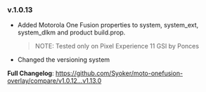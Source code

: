 ### v.1.0.13

- Added Motorola One Fusion properties to system, system_ext, system_dlkm and product build.prop.
  > NOTE: Tested only on Pixel Experience 11 GSI by Ponces
- Changed the versioning system

**Full Changelog**: https://github.com/Syoker/moto-onefusion-overlay/compare/v1.0.12...v1.13.0
